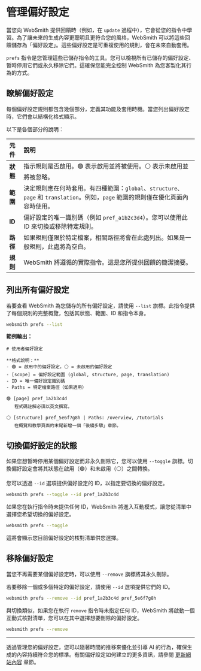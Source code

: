 # 管理偏好設定

當您向 WebSmith 提供回饋時（例如，在 `update` 過程中），它會從您的指令中學習。為了讓未來的生成內容更聰明且更符合您的風格，WebSmith 可以將這些回饋儲存為「偏好設定」。這些偏好設定是可重複使用的規則，會在未來自動套用。

`prefs` 指令是您管理這些已儲存指令的工具。您可以檢視所有已儲存的偏好設定、暫時停用它們或永久移除它們。這確保您能完全控制 WebSmith 為您客製化其行為的方式。

## 瞭解偏好設定

每個偏好設定規則都包含幾個部分，定義其功能及套用時機。當您列出偏好設定時，它們會以結構化格式顯示。

以下是各個部分的說明：

| 元件 | 說明 |
| :--- | :--- |
| **狀態** | 指示規則是否啟用。🟢 表示啟用並將被使用。⚪ 表示未啟用並將被忽略。 |
| **範圍** | 決定規則應在何時套用。有四種範圍：`global`、`structure`、`page` 和 `translation`。例如，`page` 範圍的規則僅在優化頁面內容時使用。 |
| **ID** | 偏好設定的唯一識別碼（例如 `pref_a1b2c3d4`）。您可以使用此 ID 來切換或移除特定規則。 |
| **路徑** | 如果規則僅限於特定檔案，相關路徑將會在此處列出。如果是一般規則，此處將為空白。 |
| **規則** | WebSmith 將遵循的實際指令。這是您所提供回饋的簡潔摘要。 |

## 列出所有偏好設定

若要查看 WebSmith 為您儲存的所有偏好設定，請使用 `--list` 旗標。此指令提供了每個規則的完整概覽，包括其狀態、範圍、ID 和指令本身。

```bash Command icon=lucide:terminal
websmith prefs --list
```

**範例輸出：**

```text 範例輸出
# 使用者偏好設定

**格式說明：**
- 🟢 = 啟用中的偏好設定，⚪ = 未啟用的偏好設定
- [scope] = 偏好設定範圍 (global, structure, page, translation)
- ID = 唯一偏好設定識別碼
- Paths = 特定檔案路徑（如果適用）

🟢 [page] pref_1a2b3c4d
   程式碼註解必須以英文撰寫。

⚪ [structure] pref_5e6f7g8h | Paths: /overview, /tutorials
   在概覽和教學頁面的末尾新增一個「後續步驟」章節。
```

## 切換偏好設定的狀態

如果您想暫時停用某個偏好設定而非永久刪除它，您可以使用 `--toggle` 旗標。切換偏好設定會將其狀態在啟用（🟢）和未啟用（⚪）之間轉換。

您可以透過 `--id` 選項提供偏好設定的 ID，以指定要切換的偏好設定。

```bash Command icon=lucide:terminal
websmith prefs --toggle --id pref_1a2b3c4d
```

如果您在執行指令時未提供任何 ID，WebSmith 將進入互動模式，讓您從清單中選擇您希望切換的偏好設定。

```bash Command icon=lucide:terminal
websmith prefs --toggle
```

這將會顯示您目前偏好設定的核對清單供您選擇。

## 移除偏好設定

當您不再需要某個偏好設定時，可以使用 `--remove` 旗標將其永久刪除。

若要移除一個或多個特定的偏好設定，請使用 `--id` 選項提供它們的 ID。

```bash Command icon=lucide:terminal
websmith prefs --remove --id pref_1a2b3c4d pref_5e6f7g8h
```

與切換類似，如果您在執行 `remove` 指令時未指定任何 ID，WebSmith 將啟動一個互動式核對清單，您可以在其中選擇想要刪除的偏好設定。

```bash Command icon=lucide:terminal
websmith prefs --remove
```

---

透過管理您的偏好設定，您可以隨著時間的推移來優化並引導 AI 的行為，確保生成的內容持續符合您的標準。有關偏好設定如何建立的更多資訊，請參閱 [更新網站內容](./core-tasks-updating-website-content.md) 章節。